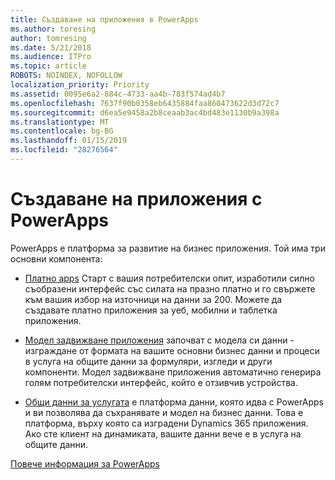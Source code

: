 ```yaml
---
title: Създаване на приложения в PowerApps
ms.author: toresing
author: tomresing
ms.date: 5/21/2018
ms.audience: ITPro
ms.topic: article
ROBOTS: NOINDEX, NOFOLLOW
localization_priority: Priority
ms.assetid: 0095e6a2-884c-4733-aa4b-783f574ad4b7
ms.openlocfilehash: 7637f90b0358eb6435884faa860473622d3d72c7
ms.sourcegitcommit: d6ea5e9458a2b8ceaab3ac4bd483e1130b9a398a
ms.translationtype: MT
ms.contentlocale: bg-BG
ms.lasthandoff: 01/15/2019
ms.locfileid: "28276564"
---
```

# <a name="create-apps-with-powerapps"></a>Създаване на приложения с PowerApps

PowerApps е платформа за развитие на бизнес приложения. Той има три основни компонента: 
  
- [Платно apps](https://go.microsoft.com/fwlink/?linkid=874495) Старт с вашия потребителски опит, изработили силно съобразени интерфейс със силата на празно платно и го свържете към вашия избор на източници на данни за 200. Можете да създавате платно приложения за уеб, мобилни и таблетка приложения. 
    
- [Модел задвижване приложения](https://go.microsoft.com/fwlink/?linkid=874496) започват с модела си данни - изграждане от формата на вашите основни бизнес данни и процеси в услуга на общите данни за формуляри, изгледи и други компоненти. Модел задвижване приложения автоматично генерира голям потребителски интерфейс, който е отзивчив устройства. 
    
- [Общи данни за услугата](https://go.microsoft.com/fwlink/?linkid=874497) е платформа данни, която идва с PowerApps и ви позволява да съхранявате и модел на бизнес данни. Това е платформа, върху която са изградени Dynamics 365 приложения. Ако сте клиент на динамиката, вашите данни вече е в услуга на общите данни. 
    
[Повече информация за PowerApps](https://go.microsoft.com/fwlink/?linkid=874498)
  

